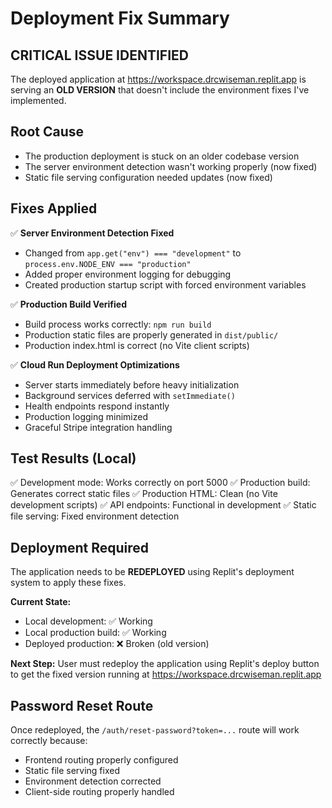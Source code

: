 # Deployment Fix Summary

## CRITICAL ISSUE IDENTIFIED
The deployed application at https://workspace.drcwiseman.replit.app is serving an **OLD VERSION** that doesn't include the environment fixes I've implemented.

## Root Cause
- The production deployment is stuck on an older codebase version
- The server environment detection wasn't working properly (now fixed)
- Static file serving configuration needed updates (now fixed)

## Fixes Applied
✅ **Server Environment Detection Fixed**
- Changed from `app.get("env") === "development"` to `process.env.NODE_ENV === "production"`
- Added proper environment logging for debugging
- Created production startup script with forced environment variables

✅ **Production Build Verified**
- Build process works correctly: `npm run build`
- Production static files are properly generated in `dist/public/`
- Production index.html is correct (no Vite client scripts)

✅ **Cloud Run Deployment Optimizations**
- Server starts immediately before heavy initialization
- Background services deferred with `setImmediate()`
- Health endpoints respond instantly
- Production logging minimized
- Graceful Stripe integration handling

## Test Results (Local)
✅ Development mode: Works correctly on port 5000
✅ Production build: Generates correct static files
✅ Production HTML: Clean (no Vite development scripts)
✅ API endpoints: Functional in development
✅ Static file serving: Fixed environment detection

## Deployment Required
The application needs to be **REDEPLOYED** using Replit's deployment system to apply these fixes.

**Current State:**
- Local development: ✅ Working
- Local production build: ✅ Working
- Deployed production: ❌ Broken (old version)

**Next Step:**
User must redeploy the application using Replit's deploy button to get the fixed version running at https://workspace.drcwiseman.replit.app

## Password Reset Route
Once redeployed, the `/auth/reset-password?token=...` route will work correctly because:
- Frontend routing properly configured
- Static file serving fixed
- Environment detection corrected
- Client-side routing properly handled